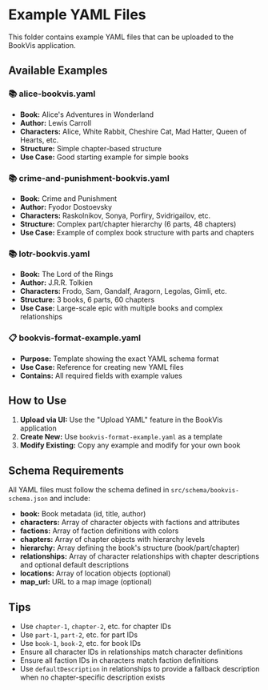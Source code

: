 # Example YAML Files

This folder contains example YAML files that can be uploaded to the BookVis application.

## Available Examples

### 📚 **alice-bookvis.yaml**
- **Book:** Alice's Adventures in Wonderland
- **Author:** Lewis Carroll
- **Characters:** Alice, White Rabbit, Cheshire Cat, Mad Hatter, Queen of Hearts, etc.
- **Structure:** Simple chapter-based structure
- **Use Case:** Good starting example for simple books

### 📚 **crime-and-punishment-bookvis.yaml**
- **Book:** Crime and Punishment
- **Author:** Fyodor Dostoevsky
- **Characters:** Raskolnikov, Sonya, Porfiry, Svidrigailov, etc.
- **Structure:** Complex part/chapter hierarchy (6 parts, 48 chapters)
- **Use Case:** Example of complex book structure with parts and chapters

### 📚 **lotr-bookvis.yaml**
- **Book:** The Lord of the Rings
- **Author:** J.R.R. Tolkien
- **Characters:** Frodo, Sam, Gandalf, Aragorn, Legolas, Gimli, etc.
- **Structure:** 3 books, 6 parts, 60 chapters
- **Use Case:** Large-scale epic with multiple books and complex relationships

### 📋 **bookvis-format-example.yaml**
- **Purpose:** Template showing the exact YAML schema format
- **Use Case:** Reference for creating new YAML files
- **Contains:** All required fields with example values

## How to Use

1. **Upload via UI:** Use the "Upload YAML" feature in the BookVis application
2. **Create New:** Use `bookvis-format-example.yaml` as a template
3. **Modify Existing:** Copy any example and modify for your own book

## Schema Requirements

All YAML files must follow the schema defined in `src/schema/bookvis-schema.json` and include:

- **book:** Book metadata (id, title, author)
- **characters:** Array of character objects with factions and attributes
- **factions:** Array of faction definitions with colors
- **chapters:** Array of chapter objects with hierarchy levels
- **hierarchy:** Array defining the book's structure (book/part/chapter)
- **relationships:** Array of character relationships with chapter descriptions and optional default descriptions
- **locations:** Array of location objects (optional)
- **map_url:** URL to a map image (optional)

## Tips

- Use `chapter-1`, `chapter-2`, etc. for chapter IDs
- Use `part-1`, `part-2`, etc. for part IDs
- Use `book-1`, `book-2`, etc. for book IDs
- Ensure all character IDs in relationships match character definitions
- Ensure all faction IDs in characters match faction definitions
- Use `defaultDescription` in relationships to provide a fallback description when no chapter-specific description exists 